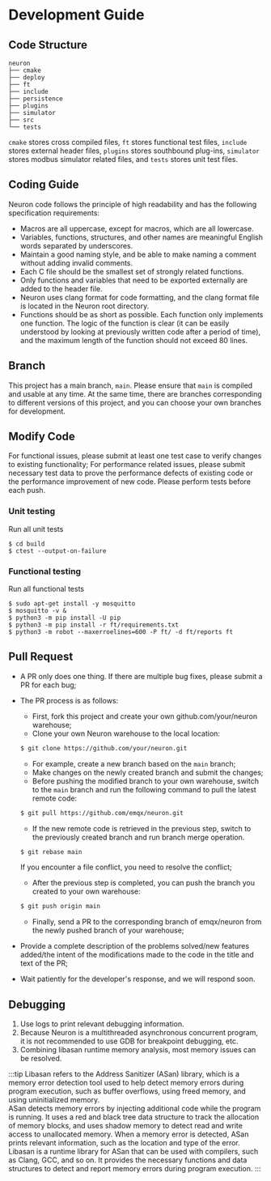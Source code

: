 # Development Guide

## Code Structure

```
neuron
├── cmake
├── deploy
├── ft
├── include
├── persistence
├── plugins
├── simulator
├── src
└── tests
```

`cmake` stores cross compiled files, `ft` stores functional test files, `include` stores external header files, `plugins` stores southbound plug-ins, `simulator` stores modbus simulator related files, and `tests` stores unit test files.

## Coding Guide

Neuron code follows the principle of high readability and has the following specification requirements:

* Macros are all uppercase, except for macros, which are all lowercase.
* Variables, functions, structures, and other names are meaningful English words separated by underscores.
* Maintain a good naming style, and be able to make naming a comment without adding invalid comments.
* Each C file should be the smallest set of strongly related functions.
* Only functions and variables that need to be exported externally are added to the header file.
* Neuron uses clang format for code formatting, and the clang format file is located in the Neuron root directory.
* Functions should be as short as possible. Each function only implements one function. The logic of the function is clear (it can be easily understood by looking at previously written code after a period of time), and the maximum length of the function should not exceed 80 lines.

## Branch

This project has a main branch, `main`. Please ensure that `main` is compiled and usable at any time. At the same time, there are branches corresponding to different versions of this project, and you can choose your own branches for development.

## Modify Code

For functional issues, please submit at least one test case to verify changes to existing functionality; For performance related issues, please submit necessary test data to prove the performance defects of existing code or the performance improvement of new code.
Please perform tests before each push.

### Unit testing

Run all unit tests

```shell
$ cd build
$ ctest --output-on-failure
```

### Functional testing

Run all functional tests

```shell
$ sudo apt-get install -y mosquitto
$ mosquitto -v &
$ python3 -m pip install -U pip
$ python3 -m pip install -r ft/requirements.txt
$ python3 -m robot --maxerroelines=600 -P ft/ -d ft/reports ft
```

## Pull Request

* A PR only does one thing. If there are multiple bug fixes, please submit a PR for each bug;
* The PR process is as follows:

  * First, fork this project and create your own github.com/your/neuron warehouse;
  * Clone your own Neuron warehouse to the local location:
  ```bash
  $ git clone https://github.com/your/neuron.git 
  ```
  * For example, create a new branch based on the `main` branch;
  * Make changes on the newly created branch and submit the changes;
  * Before pushing the modified branch to your own warehouse, switch to the `main` branch and run the following command to pull the latest remote code:
  ```bash
  $ git pull https://github.com/emqx/neuron.git
  ``` 
  * If the new remote code is retrieved in the previous step, switch to the previously created branch and run branch merge operation.
  ```bash
  $ git rebase main
  ```
  If you encounter a file conflict, you need to resolve the conflict;
  * After the previous step is completed, you can push the branch you created to your own warehouse:
  ```bash
  $ git push origin main
  ```
  * Finally, send a PR to the corresponding branch of emqx/neuron from the newly pushed branch of your warehouse;

* Provide a complete description of the problems solved/new features added/the intent of the modifications made to the code in the title and text of the PR;
* Wait patiently for the developer's response, and we will respond soon.

## Debugging

1. Use logs to print relevant debugging information.
2. Because Neuron is a multithreaded asynchronous concurrent program, it is not recommended to use GDB for breakpoint debugging, etc.
3. Combining libasan runtime memory analysis, most memory issues can be resolved.

:::tip
Libasan refers to the Address Sanitizer (ASan) library, which is a memory error detection tool used to help detect memory errors during program execution, such as buffer overflows, using freed memory, and using uninitialized memory.<br />
ASan detects memory errors by injecting additional code while the program is running. It uses a red and black tree data structure to track the allocation of memory blocks, and uses shadow memory to detect read and write access to unallocated memory. When a memory error is detected, ASan prints relevant information, such as the location and type of the error.<br />
Libasan is a runtime library for ASan that can be used with compilers, such as Clang, GCC, and so on. It provides the necessary functions and data structures to detect and report memory errors during program execution.
:::